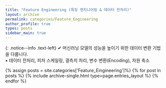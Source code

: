 ```yaml
---
title: "Feature Engineering (특징 엔지니어링 & 데이터 전처리)"
layout: archive
permalink: categories/Feature_Engineering
author_profile: true
types: posts
sidebar_main: true
---
```


{: .notice--info .text-left}
  ✔ 머신러닝 모델의 성능을 높이기 위한 데이터 변환 기법을 다룹니다.   
  ▪️ 데이터 전처리, 피처 스케일링, 결측치 처리, 변수 변환(Encoding), 차원 축소

{% assign posts = site.categories['Feature_Eingineering']%}
{% for post in posts %}
  {% include archive-single.html type=page.entries_layout %}
{% endfor %}